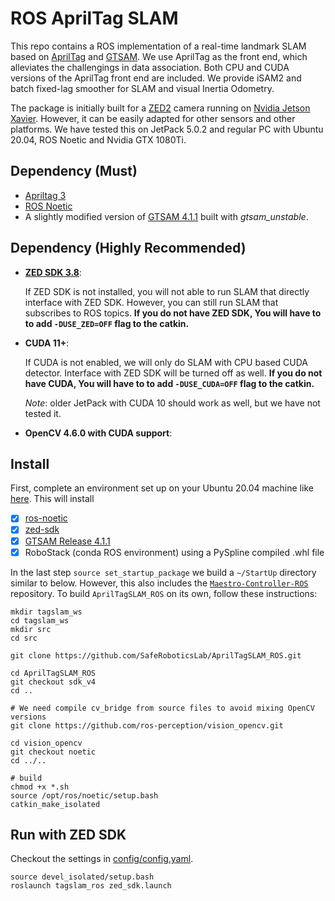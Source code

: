 
# ROS AprilTag SLAM

This repo contains a ROS implementation of a real-time landmark SLAM based on [AprilTag](https://github.com/AprilRobotics/apriltag) and [GTSAM](https://gtsam.org/). We use AprilTag as the front end, which alleviates the challengings in data association. Both CPU and CUDA versions of the AprilTag front end are included. We provide iSAM2 and batch fixed-lag smoother for SLAM and visual Inertia Odometry.

The package is initially built for a [ZED2](https://www.stereolabs.com/zed-2/) camera running on [Nvidia Jetson Xavier](https://www.nvidia.com/en-us/autonomous-machines/embedded-systems/jetson-xavier-nx/). However, it can be easily adapted for other sensors and other platforms. We have tested this on JetPack 5.0.2 and regular PC with Ubuntu 20.04, ROS Noetic and Nvidia GTX 1080Ti.

## Dependency (Must)
* [Apriltag 3](https://github.com/AprilRobotics/apriltag)
* [ROS Noetic](http://wiki.ros.org/noetic)
* A slightly modified version of [GTSAM 4.1.1](https://github.com/SafeRoboticsLab/gtsam/tree/release-4.1.1) built with *gtsam_unstable*.
## Dependency (Highly Recommended)

* **[ZED SDK 3.8](https://www.stereolabs.com/developers/release/)**:

    If ZED SDK is not installed, you will not able to run SLAM that directly interface with ZED SDK. However, you can still run SLAM that subscribes to ROS topics. **If you do not have ZED SDK, You will have to to add `-DUSE_ZED=OFF` flag to the catkin.**

* **CUDA 11+**:

    If CUDA is not enabled, we will only do SLAM with CPU based CUDA detector. Interface with ZED SDK will be turned off as well. **If you do not have CUDA, You will have to to add `-DUSE_CUDA=OFF` flag to the catkin.**

    *Note*: older JetPack with CUDA 10 should work as well, but we have not tested it.

* **OpenCV 4.6.0 with CUDA support**:


## Install
First, complete an environment set up on your Ubuntu 20.04 machine like [here](https://github.com/SafeRoboticsLab/PrincetonRaceCar/tree/SP2025/Jetson_Setup). This will install 
- [x] [ros-noetic ](http://wiki.ros.org/noetic/Installation/Ubuntu)
- [x] [zed-sdk](https://www.stereolabs.com/developers/release/)
- [x] [GTSAM Release 4.1.1](https://gtsam.org/build/)
- [x] RoboStack (conda ROS environment) using a PySpline compiled .whl file

In the last step `source set_startup_package` we build a `~/StartUp` directory similar to below. However, this also includes the [`Maestro-Controller-ROS`](https://github.com/SafeRoboticsLab/Maestro-Controller-ROS) repository. To build `AprilTagSLAM_ROS` on
its own, follow these instructions:
<!-- note: may need to include PrincetonRaceCar_msgs -->

```
mkdir tagslam_ws
cd tagslam_ws
mkdir src
cd src

git clone https://github.com/SafeRoboticsLab/AprilTagSLAM_ROS.git 

cd AprilTagSLAM_ROS
git checkout sdk_v4
cd ..

# We need compile cv_bridge from source files to avoid mixing OpenCV versions
git clone https://github.com/ros-perception/vision_opencv.git

cd vision_opencv
git checkout noetic
cd ../..

# build
chmod +x *.sh
source /opt/ros/noetic/setup.bash
catkin_make_isolated
```
 
## Run with ZED SDK
Checkout the settings in [config/config.yaml](config/config.yaml).

```
source devel_isolated/setup.bash
roslaunch tagslam_ros zed_sdk.launch
```